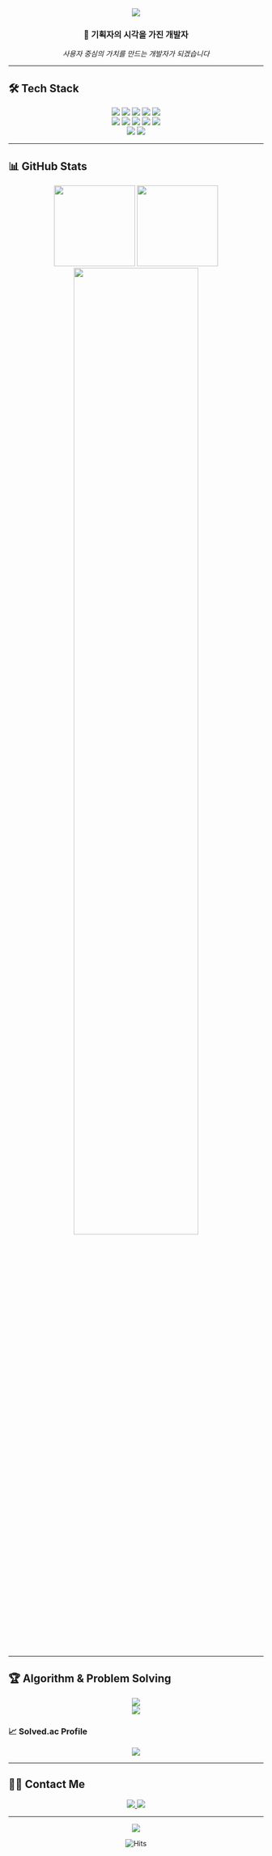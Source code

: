 <div align="center">
    <img src="https://capsule-render.vercel.app/api?type=waving&color=0:E3F2FD,100:2196F3&height=200&text=JIEUN%20YU&animation=fadeIn&fontColor=ffffff&fontSize=50&fontAlignY=35" />
</div>

<div align="center">
    <h3>🎯 기획자의 시각을 가진 개발자</h3>
    <p><em>사용자 중심의 가치를 만드는 개발자가 되겠습니다</em></p>
</div>

---

## 🛠️ Tech Stack

<div align="center">
    <img src="https://img.shields.io/badge/Java-ED8B00?style=for-the-badge&logo=openjdk&logoColor=white" />
    <img src="https://img.shields.io/badge/JavaScript-F7DF1E?style=for-the-badge&logo=JavaScript&logoColor=black" />
    <img src="https://img.shields.io/badge/Vue.js-35495E?style=for-the-badge&logo=vue.js&logoColor=4FC08D" />
    <img src="https://img.shields.io/badge/Spring-6DB33F?style=for-the-badge&logo=spring&logoColor=white" />
    <img src="https://img.shields.io/badge/Spring_Boot-F2F4F9?style=for-the-badge&logo=spring-boot" />
    <br/>
    <img src="https://img.shields.io/badge/MySQL-005C84?style=for-the-badge&logo=mysql&logoColor=white" />
    <img src="https://img.shields.io/badge/HTML5-E34F26?style=for-the-badge&logo=html5&logoColor=white" />
    <img src="https://img.shields.io/badge/CSS3-1572B6?style=for-the-badge&logo=css3&logoColor=white" />
    <img src="https://img.shields.io/badge/Git-F05032?style=for-the-badge&logo=git&logoColor=white" />
    <img src="https://img.shields.io/badge/GitHub-100000?style=for-the-badge&logo=github&logoColor=white" />
    <br/>
    <img src="https://img.shields.io/badge/Figma-F24E1E?style=for-the-badge&logo=figma&logoColor=white" />
    <img src="https://img.shields.io/badge/Notion-000000?style=for-the-badge&logo=notion&logoColor=white" />
</div>

---

## 📊 GitHub Stats

<div align="center">
    <img height="160em" src="https://github-readme-stats.vercel.app/api?username=Jieun4587&show_icons=true&theme=vue&include_all_commits=true&count_private=true"/>
    <img height="160em" src="https://github-readme-stats.vercel.app/api/top-langs/?username=Jieun4587&layout=compact&langs_count=6&theme=vue"/>
</div>

<div align="center">
    <img width="70%" src="https://github-readme-streak-stats.herokuapp.com/?user=Jieun4587&theme=vue" />
</div>

---

## 🏆 Algorithm & Problem Solving

<div align="center">
    <img src="http://mazassumnida.wtf/api/v2/generate_badge?boj=jieun8764"/>
</div>

<div align="center">
    <img src="http://mazassumnida.wtf/api/generate_badge?boj=jieun8764"/>
</div>

### 📈 Solved.ac Profile
<div align="center">
    <img src="http://mazassumnida.wtf/api/mini/generate_badge?boj=jieun8764"/>
</div>

---

## 🧑‍💻 Contact Me

<div align="center">
    <a href="mailto:jieun8764@gmail.com">
        <img src="https://img.shields.io/badge/Gmail-D14836?style=for-the-badge&logo=gmail&logoColor=white" />
    </a>
    <a href="https://github.com/Jieun4587">
        <img src="https://img.shields.io/badge/GitHub-100000?style=for-the-badge&logo=github&logoColor=white" />
    </a>
</div>

---

<div align="center">
    <img src="https://capsule-render.vercel.app/api?type=waving&color=0:2196F3,100:E3F2FD&height=120&section=footer" />
</div>

<div align="center">
    
![Hits](https://hits.seeyoufarm.com/api/count/incr/badge.svg?url=https%3A%2F%2Fgithub.com%2FJieun4587&count_bg=%2379C83D&title_bg=%23555555&icon=&icon_color=%23E7E7E7&title=Profile+Views&edge_flat=false)

</div>
